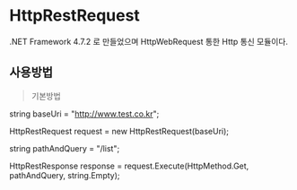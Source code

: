 # HttpRestRequest
.NET Framework 4.7.2 로 만들었으며 HttpWebRequest 통한 Http 통신 모듈이다.

## 사용방법

> 기본방법

  string baseUri = "http://www.test.co.kr";
  
  HttpRestRequest request = new HttpRestRequest(baseUri);
  
  string pathAndQuery = "/list";
  
  HttpRestResponse response = request.Execute(HttpMethod.Get, pathAndQuery, string.Empty);
  
